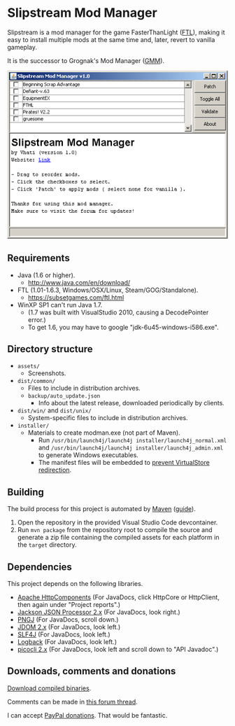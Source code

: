 # Slipstream Mod Manager

Slipstream is a mod manager for the game FasterThanLight
([FTL](https://subsetgames.com/ftl.html)), making it easy to install multiple
mods at the same time and, later, revert to vanilla gameplay.

It is the successor to Grognak's Mod Manager
([GMM](https://subsetgames.com/forum/viewtopic.php?p=9994)).

![Screenshot of the mod manager in use](assets/screenshot01.png)

## Requirements

-   Java (1.6 or higher).
    -   <http://www.java.com/en/download/>
-   FTL (1.01-1.6.3, Windows/OSX/Linux, Steam/GOG/Standalone).
    -   <https://subsetgames.com/ftl.html>
-   WinXP SP1 can't run Java 1.7.
    -   (1.7 was built with VisualStudio 2010, causing a DecodePointer error.)
    -   To get 1.6, you may have to google "jdk-6u45-windows-i586.exe".

## Directory structure

-   `assets/`
    -   Screenshots.
-   `dist/common/`
    -   Files to include in distribution archives.
    -   `backup/auto_update.json`
        -   Info about the latest release, downloaded periodically by clients.
-   `dist/win/` and `dist/unix/`
    -   System-specific files to include in distribution archives.
-   `installer/`
    -   Materials to create modman.exe (not part of Maven).
        -   Run `/usr/bin/launch4j/launch4j installer/launch4j_normal.xml` and
            `/usr/bin/launch4j/launch4j installer/launch4j_admin.xml` to
            generate Windows executables.
        -   The manifest files will be embedded to
            [prevent VirtualStore redirection](http://www.codeproject.com/Articles/17968/Making-Your-Application-UAC-Aware).

## Building

The build process for this project is automated by
[Maven](http://maven.apache.org/) ([guide](http://docs.codehaus.org/display/MAVENUSER/Getting+Started+with+Maven)).

1.  Open the repository in the provided Visual Studio Code devcontainer.
2.  Run `mvn package` from the repository root to compile the source and
    generate a zip file containing the compiled assets for each platform in the
    `target` directory.

## Dependencies

This project depends on the following libraries.

-   [Apache HttpComponents](https://hc.apache.org/) (For JavaDocs, click
    HttpCore or HttpClient, then again under "Project reports".)
-   [Jackson JSON Processor 2.x](http://jackson.codehaus.org/Home) (For
    JavaDocs, look right.)
-   [PNGJ](https://code.google.com/p/pngj/) (For JavaDocs, scroll down.)
-   [JDOM 2.x](http://www.jdom.org/) (For JavaDocs, look left.)
-   [SLF4J](https://www.slf4j.org/) (For JavaDocs, look left.)
-   [Logback](https://logback.qos.ch/) (For JavaDocs, look left.)
-   [picocli 2.x](http://picocli.info/) (For JavaDocs, look left and scroll
    down to "API Javadoc".)

## Downloads, comments and donations

[Download compiled binaries](https://sourceforge.net/projects/slipstreammodmanager/).

Comments can be made in [this forum thread](https://subsetgames.com/forum/viewtopic.php?f=12&t=17102).

I can accept [PayPal donations](https://vhati.github.io/donate.html). That
would be fantastic.
